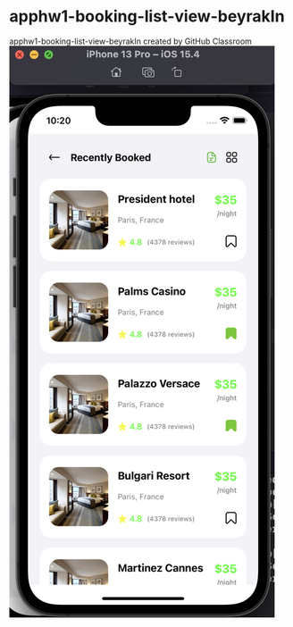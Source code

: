 # apphw1-booking-list-view-beyrakIn
apphw1-booking-list-view-beyrakIn created by GitHub Classroom
![Image](/image/i13p.png)

